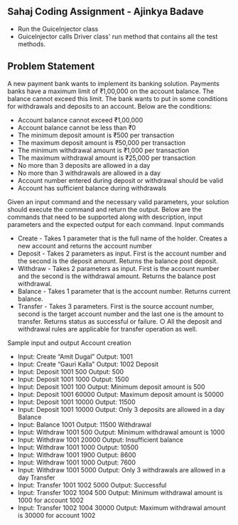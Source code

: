 ## Sahaj Coding Assignment - Ajinkya Badave

* Run the GuiceInjector class
* GuiceInjector calls Driver class' run method that contains all the test methods. 

## Problem Statement
A new payment bank wants to implement its banking solution. Payments banks have a
maximum limit of ₹1,00,000 on the account balance. The balance cannot exceed this limit. The
bank wants to put in some conditions for withdrawals and deposits to an account. Below are the
conditions:
* Account balance cannot exceed ₹1,00,000
* Account balance cannot be less than ₹0
* The minimum deposit amount is ₹500 per transaction
* The maximum deposit amount is ₹50,000 per transaction
* The minimum withdrawal amount is ₹1,000 per transaction
* The maximum withdrawal amount is ₹25,000 per transaction
* No more than 3 deposits are allowed in a day
* No more than 3 withdrawals are allowed in a day
* Account number entered during deposit or withdrawal should be valid
* Account has sufficient balance during withdrawals


Given an input command and the necessary valid parameters, your solution should execute the
command and return the output. Below are the commands that need to be supported along with
description, input parameters and the expected output for each command.
Input commands
* Create - Takes 1 parameter that is the full name of the holder. Creates a new account
and returns the account number
* Deposit - Takes 2 parameters as input. First is the account number and the second is the
deposit amount. Returns the balance post deposit.
* Withdraw - Takes 2 parameters as input. First is the account number and the second is
the withdrawal amount. Returns the balance post withdrawal.
* Balance - Takes 1 parameter that is the account number. Returns current balance.
* Transfer - Takes 3 parameters. First is the source account number, second is the target
account number and the last one is the amount to transfer. Returns status as successful
or failure.
○ All the deposit and withdrawal rules are applicable for transfer operation as well.

Sample input and output
Account creation
* Input: Create “Amit Dugal”
Output: 1001
* Input: Create “Gauri Kalla”
Output: 1002
Deposit
* Input: Deposit 1001 500
Output: 500
* Input: Deposit 1001 1000
Output: 1500
* Input: Deposit 1001 100
Output: Minimum deposit amount is 500
* Input: Deposit 1001 60000
Output: Maximum deposit amount is 50000
* Input: Deposit 1001 10000
Output: 11500
* Input: Deposit 1001 10000
Output: Only 3 deposits are allowed in a day
Balance
* Input: Balance 1001
Output: 11500
Withdrawal
* Input: Withdraw 1001 500
Output: Minimum withdrawal amount is 1000
* Input: Withdraw 1001 20000
Output: Insufficient balance
* Input: Withdraw 1001 1000
Output: 10500
* Input: Withdraw 1001 1900
Output: 8600
* Input: Withdraw 1001 1000
Output: 7600
* Input: Withdraw 1001 5000
Output: Only 3 withdrawals are allowed in a day
Transfer
* Input: Transfer 1001 1002 5000
Output: Successful
* Input: Transfer 1002 1004 500
Output: Minimum withdrawal amount is 1000 for account 1002
* Input: Transfer 1002 1004 30000
Output: Maximum withdrawal amount is 30000 for account 1002
